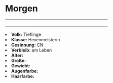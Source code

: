 # Morgen

<table>
<tr><td>
<p>

</p>

</td><td width="300">
<!-- Edit here -->
<img src="morgen.png" alt="" />
</td></tr>
</table>

<procedure title="Allgemeine Informationen">
<list columns="3">
<li><b>Volk:</b> Tieflinge</li>
<li><b>Klasse:</b> Hexenmeisterin</li>
<li><b>Gesinnung:</b> CN</li>
<li><b>Verbleib:</b> am Leben</li>
</list>
</procedure>

<procedure title="Aussehen">
<list columns="3">
<li><b>Alter:</b> </li>
<li><b>Größe:</b> </li>
<li><b>Gewicht:</b> </li>
<li><b>Augenfarbe:</b> </li>
<li><b>Haarfarbe:</b> </li>
<!-- <li><b>Maße:</b> </li> -->
</list>
</procedure>

<procedure title="Beziehungen">
<list columns="3">

</list>
</procedure>

<!--
## Notizen

- **Ziele:** 
- **Geheimnisse:** 
-->
